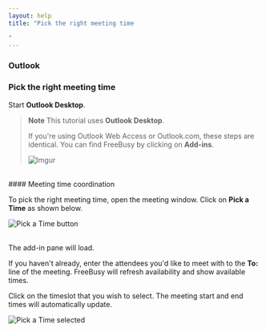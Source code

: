 ```yaml
---
layout: help
title: "Pick the right meeting time

"
---
```



### **Outlook**

### Pick the right meeting time

Start **Outlook Desktop**.

> **Note**
> This tutorial uses **Outlook Desktop**.
> 
> If you're using Outlook Web Access or Outlook.com, these steps are identical.
> You can find FreeBusy by clicking on **Add-ins**.
> 
> ![Imgur](http://i.imgur.com/bFdOANU.png)

<br>
#### Meeting time coordination

To pick the right meeting time, open the meeting window.
Click on **Pick a Time** as shown below.

![Pick a Time button](http://i.imgur.com/ENTQLCK.png)

<br>
The add-in pane will load.

If you haven't already, enter the attendees you'd like to meet with to the **To:** line of the meeting.
FreeBusy will refresh availability and show available times.

Click on the timeslot that you wish to select.
The meeting start and end times will automatically update.

![Pick a Time selected](http://i.imgur.com/fSyijT6.png)